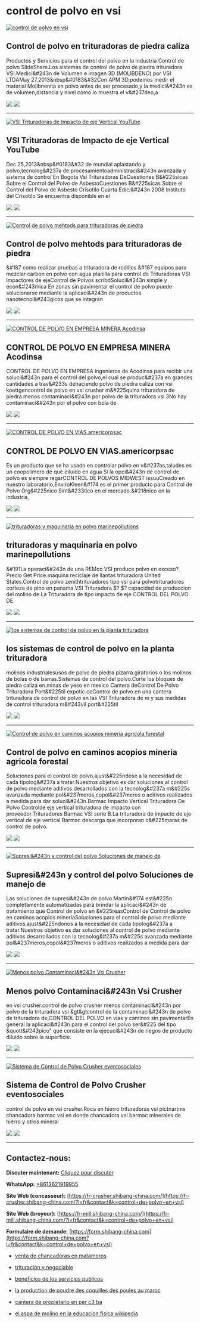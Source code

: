 # control de polvo en vsi

<a href="https://swt.shibang-china.com/?l=fr&img&k=control+de+polvo+en+vsi" target="_blank">![control de polvo en vsi](http://static.shibang-china.com/all-800x300/989.jpg)</a>

## Control de polvo en trituradoras de piedra caliza
Productos y Servicios para el control del polvo en la industria Control de polvo SlideShare.Los sistemas de control de polvo de piedra trituradora VSI.Medici&#243n de Volumen e imagen 3D (MOLIBDENO) por VSI LTDAMay 27,2013&nbsp&#0183&#32Con APM 3D,podemos medir el material Molibnenita en polvo antes de ser procesado,y la medici&#243n es de volumen,distancia y nivel como lo muestra el v&#237deo,a


<a href="https://whatsapp.shibangsoft.com/WhatsApp.php" target="_blank" title="WhatsApp">![](http://static.shibang-china.com/icon/whatsapp.png)</a> <a href="https://swt.shibang-china.com/?l=fr&icon&k=control+de+polvo+en+vsi" target="_blank">![](http://static.shibang-china.com/icon/chat-fr.png)</a>

---

<a href="https://swt.shibang-china.com/?l=fr&img&k=control+de+polvo+en+vsi" target="_blank">![VSI Trituradoras de Impacto de eje Vertical YouTube](http://static.shibang-china.com/all-800x300/1174.jpg)</a>

## VSI Trituradoras de Impacto de eje Vertical YouTube
Dec 25,2013&nbsp&#0183&#32 de mundial aplastando y polvo,tecnolog&#237a de procesamientoadministraci&#243n avanzada y sistema de control En Bogota Vsi Trituradoras DeCuestiones B&#225sicas Sobre el Control del Polvo de AsbestoCuestiones B&#225sicas Sobre el Control del Polvo de Asbesto Crisotilo Cuarta Edici&#243n 2008 Instituto del Crisotilo Se encuentra disponible en el


<a href="https://whatsapp.shibangsoft.com/WhatsApp.php" target="_blank" title="WhatsApp">![](http://static.shibang-china.com/icon/whatsapp.png)</a> <a href="https://swt.shibang-china.com/?l=fr&icon&k=control+de+polvo+en+vsi" target="_blank">![](http://static.shibang-china.com/icon/chat-fr.png)</a>

---

<a href="https://swt.shibang-china.com/?l=fr&img&k=control+de+polvo+en+vsi" target="_blank">![Control de polvo mehtods para trituradoras de piedra](http://static.shibang-china.com/all-800x300/1374.jpg)</a>

## Control de polvo mehtods para trituradoras de piedra
&#187 como realizar pruebas a trituradora de rodillos &#187 equipos para mezclar carbon en polvo con agua planilla para control de Trituradoras VSI Impactores de ejeControl de Polvos scribdSoluci&#243n simple y econ&#243mica En zonas sin pavimentar el control de polvo puede solucionarse mediante la aplicaci&#243n de productos nanotecnol&#243gicos que se integran


<a href="https://whatsapp.shibangsoft.com/WhatsApp.php" target="_blank" title="WhatsApp">![](http://static.shibang-china.com/icon/whatsapp.png)</a> <a href="https://swt.shibang-china.com/?l=fr&icon&k=control+de+polvo+en+vsi" target="_blank">![](http://static.shibang-china.com/icon/chat-fr.png)</a>

---

<a href="https://swt.shibang-china.com/?l=fr&img&k=control+de+polvo+en+vsi" target="_blank">![CONTROL DE POLVO EN EMPRESA MINERA Acodinsa](http://static.shibang-china.com/all-800x300/1278.jpg)</a>

## CONTROL DE POLVO EN EMPRESA MINERA Acodinsa
CONTROL DE POLVO EN EMPRESA ingenieros de Acodinsa para recibir una soluci&#243n para el control del polvo,el cual se produc&#237a en grandes cantidades a trav&#233s dehaciendo polvo de piedra caliza con vsi koettgencontrol de polvo en vsi crusher m&#225quina trituradora de piedra.menos contaminaci&#243n por polvo de la trituradora vsi 3No hay contaminaci&#243n por el polvo con bola de


<a href="https://whatsapp.shibangsoft.com/WhatsApp.php" target="_blank" title="WhatsApp">![](http://static.shibang-china.com/icon/whatsapp.png)</a> <a href="https://swt.shibang-china.com/?l=fr&icon&k=control+de+polvo+en+vsi" target="_blank">![](http://static.shibang-china.com/icon/chat-fr.png)</a>

---

<a href="https://swt.shibang-china.com/?l=fr&img&k=control+de+polvo+en+vsi" target="_blank">![CONTROL DE POLVO EN VIAS.americorpsac](http://static.shibang-china.com/all-800x300/605.jpg)</a>

## CONTROL DE POLVO EN VIAS.americorpsac
Es un producto que se ha usado en controlar polvo en v&#237as,taludes es un coopolimero de que diluido en agua Si la opci&#243n de control de polvo es siempre regarCONTROL DE POLVOS MIDWEST issuuCreado en nuestro laboratorio,EnviroKleen&#174 es el primer producto para Control de Polvo Org&#225nico Sint&#233tico en el mercado.&#218nico en la industria,


<a href="https://whatsapp.shibangsoft.com/WhatsApp.php" target="_blank" title="WhatsApp">![](http://static.shibang-china.com/icon/whatsapp.png)</a> <a href="https://swt.shibang-china.com/?l=fr&icon&k=control+de+polvo+en+vsi" target="_blank">![](http://static.shibang-china.com/icon/chat-fr.png)</a>

---

<a href="https://swt.shibang-china.com/?l=fr&img&k=control+de+polvo+en+vsi" target="_blank">![trituradoras y maquinaria en polvo marinepollutions](http://static.shibang-china.com/all-800x300/132.jpg)</a>

## trituradoras y maquinaria en polvo marinepollutions
&#191La operaci&#243n de una REMco VSI produce polvo en exceso? Precio Get Price.maquina reciclaje de llantas trituradora United States.Control de polvo zenithtrituradores tipo vsi para polvotrituradores corteza de pino en panama.VSI Trituradora $? $? capacidad de produccion del molino de La Trituradora de tipo impacto de eje CONTROL DEL POLVO DE.


<a href="https://whatsapp.shibangsoft.com/WhatsApp.php" target="_blank" title="WhatsApp">![](http://static.shibang-china.com/icon/whatsapp.png)</a> <a href="https://swt.shibang-china.com/?l=fr&icon&k=control+de+polvo+en+vsi" target="_blank">![](http://static.shibang-china.com/icon/chat-fr.png)</a>

---

<a href="https://swt.shibang-china.com/?l=fr&img&k=control+de+polvo+en+vsi" target="_blank">![los sistemas de control de polvo en la planta trituradora](http://static.shibang-china.com/all-800x300/1405.jpg)</a>

## los sistemas de control de polvo en la planta trituradora
molinos industrialesusos de polvo de piedra pizarra.giratorios o los molinos de bolas o de barras.Sistemas de control del polvo.Corte los bloques de piedra caliza en.minas de yeso en mexico Cantera deControl De Polvo Trituradora Port&#225til expotic.coControl de polvo en una cantera trituradora de control de polvo en las VSI Trituradora de m y sus medidas de control trituradora m&#243vil port&#225til


<a href="https://whatsapp.shibangsoft.com/WhatsApp.php" target="_blank" title="WhatsApp">![](http://static.shibang-china.com/icon/whatsapp.png)</a> <a href="https://swt.shibang-china.com/?l=fr&icon&k=control+de+polvo+en+vsi" target="_blank">![](http://static.shibang-china.com/icon/chat-fr.png)</a>

---

<a href="https://swt.shibang-china.com/?l=fr&img&k=control+de+polvo+en+vsi" target="_blank">![Control de polvo en caminos acopios mineria agricola forestal](http://static.shibang-china.com/all-800x300/482.jpg)</a>

## Control de polvo en caminos acopios mineria agricola forestal
Soluciones para el control de polvo,ajust&#225ndose a la necesidad de cada tipolog&#237a a tratar.Nuestros objetivo es dar soluciones al control de polvo mediante aditivos desarrollados con la tecnolog&#237a m&#225s avanzada mediante pol&#237meros,copol&#237meros o aditivos realizados a medida para dar soluci&#243n.Barmac Impacto Vertical Trituradora De Polvo Controlde eje vertical trituradora de impacto con proveedor.Trituradores Barmac VSI serie B.La trituradora de impacto de eje vertical de eje vertical Barmac descarga que incorporan c&#225maras de control de polvo.


<a href="https://whatsapp.shibangsoft.com/WhatsApp.php" target="_blank" title="WhatsApp">![](http://static.shibang-china.com/icon/whatsapp.png)</a> <a href="https://swt.shibang-china.com/?l=fr&icon&k=control+de+polvo+en+vsi" target="_blank">![](http://static.shibang-china.com/icon/chat-fr.png)</a>

---

<a href="https://swt.shibang-china.com/?l=fr&img&k=control+de+polvo+en+vsi" target="_blank">![Supresi&#243n y control del polvo Soluciones de manejo de](http://static.shibang-china.com/all-800x300/106.jpg)</a>

## Supresi&#243n y control del polvo Soluciones de manejo de
Las soluciones de supresi&#243n de polvo Martin&#174 est&#225n completamente automatizadas para brindar la aplicaci&#243n de tratamiento que Control de polvo en &#225reasControl de Control de polvo en caminos acopios mineriaSoluciones para el control de polvo mediante aditivos,ajust&#225ndonos a la necesidad de cada tipolog&#237a a tratar.Nuestros objetivo es dar soluciones al control de polvo mediante aditivos desarrollados con la tecnolog&#237a m&#225s avanzada mediante pol&#237meros,copol&#237meros o aditivos realizados a medida para dar


<a href="https://whatsapp.shibangsoft.com/WhatsApp.php" target="_blank" title="WhatsApp">![](http://static.shibang-china.com/icon/whatsapp.png)</a> <a href="https://swt.shibang-china.com/?l=fr&icon&k=control+de+polvo+en+vsi" target="_blank">![](http://static.shibang-china.com/icon/chat-fr.png)</a>

---

<a href="https://swt.shibang-china.com/?l=fr&img&k=control+de+polvo+en+vsi" target="_blank">![Menos polvo Contaminaci&#243n Vsi Crusher](http://static.shibang-china.com/all-800x300/1024.jpg)</a>

## Menos polvo Contaminaci&#243n Vsi Crusher
en vsi crusher.control de polvo crusher menos contaminaci&#243n por polvo de la trituradora vsi &gt&gtcontrol de la contaminaci&#243n de polvo de trituradora de,CONTROL DEL POLVO en vias y caminos sin pavimentarEn general la aplicaci&#243n para el control del polvo ser&#225 del tipo &quott&#243pico" que consiste en la ejecuci&#243n de riegos de producto diluido sobre la superficie.


<a href="https://whatsapp.shibangsoft.com/WhatsApp.php" target="_blank" title="WhatsApp">![](http://static.shibang-china.com/icon/whatsapp.png)</a> <a href="https://swt.shibang-china.com/?l=fr&icon&k=control+de+polvo+en+vsi" target="_blank">![](http://static.shibang-china.com/icon/chat-fr.png)</a>

---

<a href="https://swt.shibang-china.com/?l=fr&img&k=control+de+polvo+en+vsi" target="_blank">![Sistema de Control de Polvo Crusher eventosociales](http://static.shibang-china.com/all-800x300/1201.jpg)</a>

## Sistema de Control de Polvo Crusher eventosociales
control de polvo en vsi crusher.Roca en hierro trituradoras vsi pictnartmx chancadora barmac vsi en donde chancadora vsi barmac minerales de hierro y otros mineral

<a href="https://whatsapp.shibangsoft.com/WhatsApp.php" target="_blank" title="WhatsApp">![](http://static.shibang-china.com/icon/whatsapp.png)</a> <a href="https://swt.shibang-china.com/?l=fr&icon&k=control+de+polvo+en+vsi" target="_blank">![](http://static.shibang-china.com/icon/chat-fr.png)</a>

---
## Contactez-nous:

**Discuter maintenant:** [Cliquez pour discuter](https://swt.shibang-china.com?l=fr&contact&k=control+de+polvo+en+vsi)

**WhatsApp:**  [+8613621919955](https://whatsapp.shibangsoft.com/WhatsApp.php)

**Site Web (concasseur):** [https://fr-crusher.shibang-china.com/](https://fr-crusher.shibang-china.com/?l=fr&contact&k=control+de+polvo+en+vsi)

**Site Web (broyeur):** [https://fr-mill.shibang-china.com/](https://fr-mill.shibang-china.com/?l=fr&contact&k=control+de+polvo+en+vsi)

**Formulaire de demande:** [https://form.shibang-china.com](https://form.shibang-china.com?l=fr&contact&k=control+de+polvo+en+vsi)

* [venta de chancadoras en matamoros](../62/venta%20de%20chancadoras%20en%20matamoros.md)

* [trituración y negociable](../63/trituraci%C3%B3n%20y%20negociable.md)

* [beneficios de los servicios publicos](../63/beneficios%20de%20los%20servicios%20publicos.md)

* [la production de poudre des coquilles des poules au maroc](../65/la%20production%20de%20poudre%20des%20coquilles%20des%20poules%20au%20maroc.md)

* [cantera de propietario en per c3 ba](../62/cantera%20de%20propietario%20en%20per%20c3%20ba.md)

* [el aspa de molino en la educacion fisica wikipedia](../62/el%20aspa%20de%20molino%20en%20la%20educacion%20fisica%20wikipedia.md)